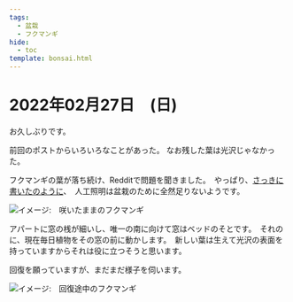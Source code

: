 ```yaml
---
tags:
  - 盆栽
  - フクマンギ
hide:
  - toc
template: bonsai.html
---
```

# 2022年02月27日　(日)
お久しぶりです。

前回のポストからいろいろなことがあった。 なお残した葉は光沢じゃなかった。

フクマンギの葉が落ち続け、Redditで問題を聞きました。　やっぱり、[さっきに書いたのように](2021-12-29.md)、　人工照明は盆栽のために全然足りないようです。

![イメージ:　咲いたままのフクマンギ](https://lh3.googleusercontent.com/NVMx1xx8VtQyb31w2h3jhbKDbSvq82DT73Z9KoDf04qD2JiperE_S5UFTlHJSwyVbMBErBMk7zKA7Sy4cplAHh2Pf5-7q4X9o6NynSFdUJjcXfe6irjXO0CpW4fzABqKjZ7XPz7mMw=w2400)

アパートに窓の桟が細いし、唯一の南に向けて窓はベッドのそとです。　それのに、現在毎日植物をその窓の前に動かします。　新しい葉は生えて光沢の表面を持っていますからそれは役に立つそうと思います。

回復を願っていますが、まだまだ様子を伺います。

![イメージ:　回復途中のフクマンギ](https://lh3.googleusercontent.com/6lnOpISu5KZ9MmmNx3WXK9rrL0LzTXIlrEx1HiLZyJUqy1n00JBVU-reKTxrDMV032_O3WOc25h0RZGWueLcPFMfEi7f8p50k8dCvGvc5ZSO2OKCwc2yPfAc7y8qgDiy57szM0iApw=w2400)
